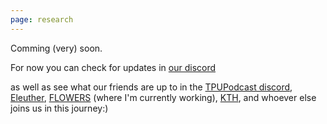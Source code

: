 ```yaml
---
page: research
---
```


Comming (very) soon.

For now you can check for updates in [our discord](http://discord.gg/HQ8Crcw)

as well as see what our friends are up to in the [TPUPodcast discord](https://discord.gg/6ABGU2476B), [Eleuther](https://www.eleuther.ai/), [FLOWERS](https://flowers.inria.fr/) (where I'm currently working), [KTH](https://www.kth.se/is/tmh/division-of-speech-music-and-hearing-1.780110), and whoever else joins us in this journey:)